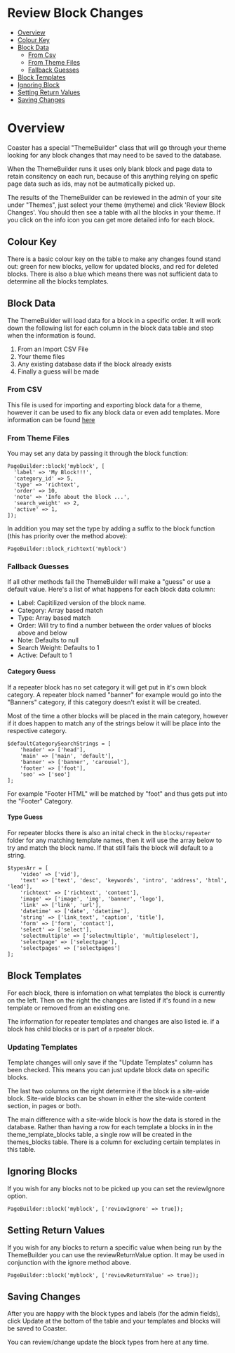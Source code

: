 # Review Block Changes

- [Overview](#overview)
- [Colour Key](#colour-key)
- [Block Data](#block-data)
  - [From Csv](#from-csv)
  - [From Theme Files](#from-theme-files)
  - [Fallback Guesses](#fallback-guesses)
- [Block Templates](#block-templates)
- [Ignoring Block](#ignoring-blocks)
- [Setting Return Values](#setting-return-values)
- [Saving Changes](#saving-changes)

# Overview

Coaster has a special "ThemeBuilder" class that will go through your theme looking for any block changes that may need to be saved to the database.

When the ThemeBuilder runs it uses only blank block and page data to retain consitency on each run, because of this anything relying on spefic page data such as ids, may not be autmatically picked up.  

The results of the ThemeBuilder can be reviewed in the admin of your site under "Themes", just select your theme (mytheme) and click 'Review Block Changes'. You should then see a table with all the blocks in your theme. If you click on the info icon you can get more detailed info for each block.

## Colour Key

There is a basic colour key on the table to make any changes found stand out: green for new blocks, yellow for updated blocks, and red for deleted blocks.
There is also a blue which means there was not sufficient data to determine all the blocks templates.

## Block Data

The ThemeBuilder will load data for a block in a specific order. It will work down the following list for each column in the block data table and stop when the information is found.

1. From an Import CSV File
2. Your theme files
3. Any existing database data if the block already exists
4. Finally a guess will be made

### From CSV

This file is used for importing and exporting block data for a theme, however it can be used to fix any block data or even add templates.
More information can be found [here](review-csv.md)

### From Theme Files

You may set any data by passing it through the block function:

```
PageBuilder::block('myblock', [
  'label' => 'My Block!!!',
  'category_id' => 5,
  'type' => 'richtext',
  'order' => 10,
  'note' => 'Info about the block ...',
  'search_weight' => 2,
  'active' => 1,
]);
```

In addition you may set the type by adding a suffix to the block function (this has priority over the method above):

`PageBuilder::block_richtext('myblock')`

### Fallback Guesses

If all other methods fail the ThemeBuilder will make a "guess" or use a default value. Here's a list of what happens for each block data column:

- Label: Capitilized version of the block name.
- Category: Array based match
- Type: Array based match
- Order: Will try to find a number between the order values of blocks above and below
- Note: Defaults to null
- Search Weight: Defaults to 1
- Active: Default to 1

#### Category Guess

If a repeater block has no set category it will get put in it's own block category. A repeater block named "banner" for example would go into the "Banners" category, if this category doesn't exist it will be created.

Most of the time a other blocks will be placed in the main category, however if it does happen to match any of the strings below it will be place into the respective category.

```
$defaultCategorySearchStrings = [
    'header' => ['head'],
    'main' => ['main', 'default'],
    'banner' => ['banner', 'carousel'],
    'footer' => ['foot'],
    'seo' => ['seo']
];
```
For example "Footer HTML" will be matched by "foot" and thus gets put into the "Footer" Category.

#### Type Guess

For repeater blocks there is also an inital check in the `blocks/repeater` folder for any matching template names, then it will use the array below to try and match the block name. If that still fails the block will default to a string.

```
$typesArr = [
    'video' => ['vid'],
    'text' => ['text', 'desc', 'keywords', 'intro', 'address', 'html', 'lead'],
    'richtext' => ['richtext', 'content'],
    'image' => ['image', 'img', 'banner', 'logo'],
    'link' => ['link', 'url'],
    'datetime' => ['date', 'datetime'],
    'string' => ['link_text', 'caption', 'title'],
    'form' => ['form', 'contact'],
    'select' => ['select'],
    'selectmultiple' => ['selectmultiple', 'multipleselect'],
    'selectpage' => ['selectpage'],
    'selectpages' => ['selectpages']
];
```

## Block Templates

For each block, there is infomation on what templates the block is currently on the left.
Then on the right the changes are listed if it's found in a new template or removed from an existing one.

The information for repeater templates and changes are also listed ie. if a block has child blocks or is part of a rpeater block.

### Updating Templates

Template changes will only save if the "Update Templates" column has been checked. This means you can just update block data on specific blocks.

The last two columns on the right determine if the block is a site-wide block. Site-wide blocks can be shown in either the site-wide content section, in pages or both.

The main difference with a site-wide block is how the data is stored in the database. Rather than having a row for each template a blocks in in the theme_template_blocks table, a single row will be created in the themes_blocks table. There is a column for excluding certain templates in this table.

## Ignoring Blocks

If you wish for any blocks not to be picked up you can set the reviewIgnore option.

`PageBuilder::block('myblock', ['reviewIgnore' => true]);`

## Setting Return Values

If you wish for any blocks to return a specific value when being run by the ThemeBuilder you can use the reviewReturnValue option.
It may be used in conjunction with the ignore method above.

`PageBuilder::block('myblock', ['reviewReturnValue' => true]);`

## Saving Changes

After you are happy with the block types and labels (for the admin fields), click Update at the bottom of the table and your templates and blocks will be saved to Coaster.

You can review/change update the block types from here at any time.
